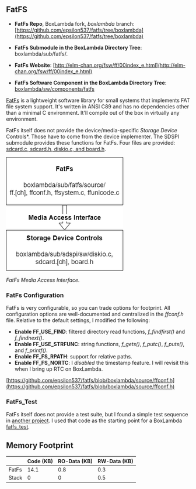 ## FatFS

- **FatFs Repo**, BoxLambda fork, *boxlambda* branch:
    [https://github.com/epsilon537/fatfs/tree/boxlambda](https://github.com/epsilon537/fatfs/tree/boxlambda)

- **FatFs Submodule in the BoxLambda Directory Tree**: 
    boxlambda/sub/fatfs/.

- **FatFs Website**:
    [http://elm-chan.org/fsw/ff/00index_e.html](http://elm-chan.org/fsw/ff/00index_e.html)

- **FatFs Software Component in the BoxLambda Directory Tree**: 
  [boxlambda/sw/components/fatfs](https://github.com/epsilon537/boxlambda/tree/master/sw/components/fatfs)

[FatFs](http://elm-chan.org/fsw/ff/00index_e.html) is a lightweight software library for small systems that implements FAT file system support. It's written in ANSI C89 and has no dependencies other than a minimal C environment. It'll compile out of the box in virtually any environment.

FatFs itself does not provide the device/media-specific _Storage Device_ Controls*. Those have to come from the device implementer. The SDSPI submodule provides these functions for FatFs. Four files are provided: [sdcard.c, sdcard.h, diskio.c, and board.h](https://github.com/epsilon537/sdspi/tree/boxlambda/sw).

![FatFs Media Access Interface.](assets/FatFs_Media_Access_Interface.drawio.png)

*FatFs Media Access Interface.*

### FatFs Configuration

FatFs is very configurable, so you can trade options for footprint.
All configuration options are well-documented and centralized in the *ffconf.h* file. 
Relative to the default settings, I modified the following:

- **Enable FF_USE_FIND**: filtered directory read functions, *f_findfirst()* and *f_findnext()*.
- **Enable FF_USE_STRFUNC**: string functions, *f_gets()*, *f_putc()*, *f_puts()*, and *f_printf()*.
- **Enable FF_FS_RPATH**: support for relative paths.
- **Enable FF_FS_NORTC**: I *disabled* the timestamp feature. I will revisit this when I bring up RTC on BoxLambda.
  
[https://github.com/epsilon537/fatfs/blob/boxlambda/source/ffconf.h](https://github.com/epsilon537/fatfs/blob/boxlambda/source/ffconf.h)

### FatFs_Test

FatFs itself does not provide a test suite, but I found a simple test sequence in [another project](https://github.com/avrxml/asf/blob/master/thirdparty/fatfs/unit_tests/unit_tests.c). I used that code as the starting point for a BoxLambda [fatfs_test](https://github.com/epsilon537/boxlambda/blob/master/sw/projects/fatfs_test/fatfs_test.c). 

Memory Footprint
----------------

|                        | Code (KB) | RO-Data (KB) | RW-Data (KB) |
| ---------------------- | ----------| ------------ | ------------ |
| FatFs                  | 14.1      | 0.8          | 0.3          |
| Stack                  | 0         | 0            | 0.5          |
    
